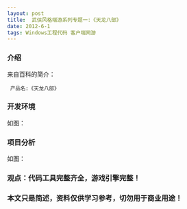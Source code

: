 ```yaml
---
layout: post
title:  武侠风格端游系列专题一:《天龙八部》
date: 2012-6-1
tags: Windows工程代码 客户端网游
---
```



### 介绍


来自百科的简介：

	 产品名:《天龙八部》




### 开发环境

如图：

### 项目分析

如图：



### 观点：代码工具完整齐全，游戏引擎完整！


### 本文只是简述，资料仅供学习参考，切勿用于商业用途！